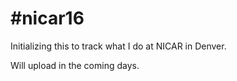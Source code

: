 # #nicar16

Initializing this to track what I do at NICAR in Denver.

Will upload in the coming days. 
